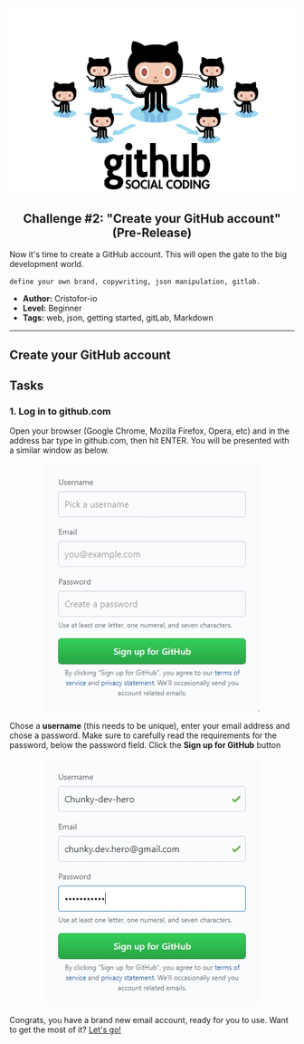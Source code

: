 <p align="center">
  <img src ="../../img/Q5/Q5C2_github01.jpg" />
</p>

<p align="center">
  <h2 align="center"> Challenge #2: "Create your GitHub account" (Pre-Release)</h2>
</p>

Now it's time to create a GitHub account. This will open the gate to the big development world.
```$xslt
define your own brand, copywriting, json manipulation, gitlab.
```


* **Author:** Cristofor-io
* **Level:** Beginner
* **Tags:** web, json, getting started, gitLab, Markdown

---

## Create your GitHub account

## Tasks

### 1. Log in to github.com
Open your browser (Google Chrome, Mozilla Firefox, Opera, etc) and in the address bar type in github.com, then hit ENTER. You will be presented with a similar window as below.  

<p align="center">
  <img src ="../../img/Q5/Q5C2_github02.jpg" />
</p>

Chose a **username** (this needs to be unique), enter your email address and chose a password. Make sure to carefully read the requirements for the password, below the password field. Click the **Sign up for GitHub** button

<p align="center">
  <img src ="../../img/Q5/Q5C2_github03.jpg" />
</p>

Congrats, you have a brand new email account, ready for you to use. Want to get the most of it? [Let's go!](../challenge3)
